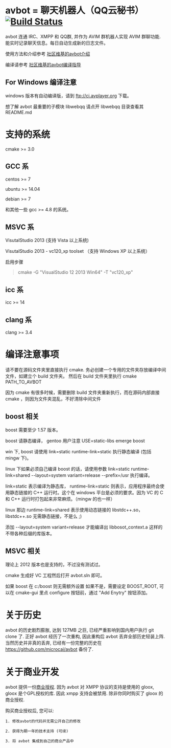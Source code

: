 ﻿#  avbot = 聊天机器人（QQ云秘书）[![Build Status](https://travis-ci.org/avplayer/avbot.png?branch=master)](https://travis-ci.org/avplayer/avbot)

avbot 连通 IRC、XMPP 和 QQ群, 并作为 AVIM 群机器人实现 AVIM 群聊功能. 能实时记录聊天信息。每日自动生成新的日志文件。

使用方法和介绍参考 [社区维基的avbot介绍](http://wiki.avplayer.org/avbot)

编译请参考 [社区维基的avbot编译指导](http://wiki.avplayer.org/%E7%BC%96%E8%AF%91avbot)

## For Windows 编译注意

windows 版本有自动编译版，请到 ftp://ci.avplayer.org 下载。



想了解 avbot 最重要的子模块 libwebqq 请点开 libwebqq 目录查看其 README.md

# 支持的系统

cmake >= 3.0

## GCC 系

centos >= 7

ubuntu >= 14.04

debian >= 7

和其他一些 gcc >= 4.8 的系统。

## MSVC 系

VisutalStudio 2013 (支持 Vista 以上系统)

VisutalStudio 2013 - vc120_xp toolset （支持 Windows XP 以上系统）

 启用步骤

  > cmake -G "VisualStudio 12 2013 Win64" -T "vc120_xp"

## icc 系
  icc >= 14

## clang 系
  clang >= 3.4

# 编译注意事项

请不要在源码文件夹里直接执行 cmake. 务必创建一个专用的文件夹存放编译中间文件，如建立个 build 文件夹。
然后在 build 文件夹里执行 cmake PATH_TO_AVBOT

因为 cmake 有很多时候，需要删除 build 文件夹重新执行，而在源码内部直接 cmake ，则因为文件夹混乱，不好清除中间文件

## boost 相关

boost 需要至少 1.57 版本。

boost 请静态编译， gentoo 用户注意 USE=static-libs emerge boost

win 下, boost 请使用 link=static runtime-link=static 执行静态编译 (包括 mingw 下)。

linux 下如果必须自己编译 boost 的话，请使用参数 link=static runtime-link=shared --layout=system variant=release --prefix=/usr 执行编译。

link=static 表示编译为静态库， runtime-link=static 则表示，应用程序最终会使用静态链接的 C++ 运行时。这个在 windows 平台是必须的要求。因为 VC 的 C 和 C++ 运行时打包起来非常麻烦。（mingw 的也一样）

linux 那边 runtime-link=shared 表示使用动态链接的 libstdc++.so， libstdc++.so 无需静态链接，不是么 ;)

添加 --layout=system variant=release 才能编译出 libbosot_context.a 这样的不带各种后缀的库版本。

## MSVC 相关

理论上 2012 版本也是支持的，不过没有测试过。

cmake 生成好 VC 工程然后打开 avbot.sln 即可。

如果 boost 在 c:/boost 则无需额外设置
如果不是，需要设定 BOOST_ROOT, 可以在 cmake-gui 里点 configure 按钮前，通过 "Add Enytry" 按钮添加。

# 关于历史

avbot 的历史剧烈膨胀, 达到 127MB 之巨, 已经严重影响到国内用户执行 git clone 了. 正好 avbot 经历了一次重构, 因此重构后 avbot 丢弃全部历史轻装上阵.
当然历史并非真的丢弃, 已经有一份完整的历史在 https://github.com/microcai/avbot 备份了.

# 关于商业开发

avbot 提供一份[商业授权](/COPYING.Commerical). 因为 avbot 对 XMPP 协议的支持是使用的 gloox, gloox 是个GPL授权的库. 因此 xmpp 支持会被禁用.
除非你同时购买了 gloox 的商业授权.

购买商业授权后, 您可以:

	1. 修改avbot的代码并无需公开自己的修改

	2. 获得为期一年的技术支持 (可续)

	3. 将 avbot 集成到自己的商业产品中

